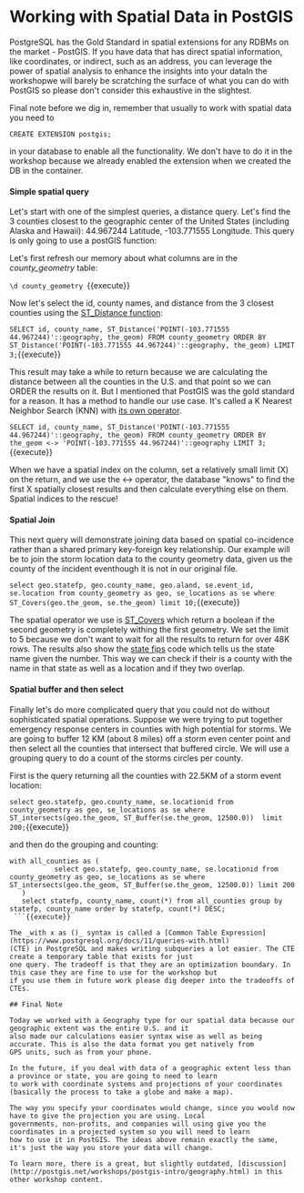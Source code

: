 # Working with Spatial Data in PostGIS

PostgreSQL has the Gold Standard in spatial extensions for any RDBMs on the market - PostGIS. If you have data that has 
direct spatial information, like coordinates, or indirect, such as an address, you can leverage the power of spatial 
analysis to enhance the insights into your dataIn the workshopwe will barely be scratching the surface of what you can 
do with PostGIS so please don't consider this exhaustive in the slightest.

Final note before we dig in, remember that usually to work with spatial data you need to 

```CREATE EXTENSION postgis;```

in your database to enable all the functionality. We don't have to do it in the workshop because we already enabled the 
extension when we created the DB in the container. 

#### Simple spatial query

Let's start with one of the simplest queries, a distance query. Let's find the 3 counties closest to the geographic center 
of the United States (including Alaska and Hawaii):  44.967244 Latitude, -103.771555 Longitude. This query is only going
to use a postGIS function:

Let's first refresh our memory about what columns are in the *county_geometry* table:

```\d county_geometry ```{{execute}}

Now let's select the id, county names, and distance from the 3 closest counties using the 
[ST_Distance function](https://postgis.net/docs/manual-2.5/ST_Distance.html):

```SELECT id, county_name, ST_Distance('POINT(-103.771555 44.967244)'::geography, the_geom) FROM county_geometry ORDER BY ST_Distance('POINT(-103.771555 44.967244)'::geography, the_geom) LIMIT 3;```{{execute}} 

This result may take a while to return because we are calculating the distance between all the counties in the U.S. and 
that point so we can ORDER the results on it. But I mentioned that PostGIS was the gold standard for a reason. It has a 
method to handle our use case. It's called a K Nearest Neighbor Search (KNN) with 
[its own operator](http://postgis.net/workshops/postgis-intro/knn.html).

```SELECT id, county_name, ST_Distance('POINT(-103.771555 44.967244)'::geography, the_geom) FROM county_geometry ORDER BY the_geom <-> 'POINT(-103.771555 44.967244)'::geography LIMIT 3;```{{execute}}

When we have a spatial index on the column, set a relatively small limit (X) on the return,  and we use the <-> operator, the database 
"knows" to find the first X spatially closest results and then calculate everything else on them. Spatial indices to the
rescue!

#### Spatial Join

This next query will demonstrate joining data based on spatial co-incidence rather than a shared primary key-foreign key 
relationship. Our example will be to join the storm location data to the county geometry data, given us the county of the 
incident eventhough it is not in our original file.

```select geo.statefp, geo.county_name, geo.aland, se.event_id, se.location from county_geometry as geo, se_locations as se where ST_Covers(geo.the_geom, se.the_geom) limit 10;```{{execute}}

The spatial operator we use is [ST_Covers](https://postgis.net/docs/ST_Covers.html) which return a boolean if the second geometry is completely withing the first geometry. 
We set the limit to 5 because we don't want to wait for all the results to return for over 48K rows. The results also show 
the [state fips](https://en.wikipedia.org/wiki/Federal_Information_Processing_Standard_state_code) code which tells us 
the state name given the number. This way we can check if their is a county with the name in that state as well as a 
location and if they two overlap.

#### Spatial buffer and then select

Finally let's do more complicated query that you could not do without sophisticated spatial operations. Suppose we were 
trying to put together emergency response centers in counties with high potential for storms. We are going to buffer 12 KM (about 8 miles) 
off a storm even center point and then select all the counties that intersect that buffered circle. We will use a grouping 
query to do a count of the storms circles per county.

First is the query returning all the counties with 22.5KM of a storm event location:

```select geo.statefp, geo.county_name, se.locationid from county_geometry as geo, se_locations as se where ST_intersects(geo.the_geom, ST_Buffer(se.the_geom, 12500.0))  limit 200;```{{execute}}


and then do the grouping and counting:

```
with all_counties as (
           select geo.statefp, geo.county_name, se.locationid from county_geometry as geo, se_locations as se where ST_intersects(geo.the_geom, ST_Buffer(se.the_geom, 12500.0)) limit 200
   )
   select statefp, county_name, count(*) from all_counties group by statefp, county_name order by statefp, count(*) DESC;
 ```{{execute}}

The _with x as ()_ syntax is called a [Common Table Expression](https://www.postgresql.org/docs/11/queries-with.html) 
(CTE) in PostgreSQL and makes writing subqueries a lot easier. The CTE create a temporary table that exists for just 
one query. The tradeoff is that they are an optimization boundary. In this case they are fine to use for the workshop but 
if you use them in future work please dig deeper into the tradeoffs of CTEs. 

## Final Note

Today we worked with a Geography type for our spatial data because our geographic extent was the entire U.S. and it
also made our calculations easier syntax wise as well as being accurate. This is also the data format you get natively from
GPS units, such as from your phone.   

In the future, if you deal with data of a geographic extent less than a province or state, you are going to need to learn 
to work with coordinate systems and projections of your coordinates (basically the process to take a globe and make a map).

The way you specify your coordinates would change, since you would now have to give the projection you are using. Local 
governments, non-profits, and companies will using give you the coordinates in a projected system so you will need to learn 
how to use it in PostGIS. The ideas above remain exactly the same, it's just the way you store your data will change.

To learn more, there is a great, but slightly outdated, [discussion](http://postgis.net/workshops/postgis-intro/geography.html) in this other workshop content.
 
   